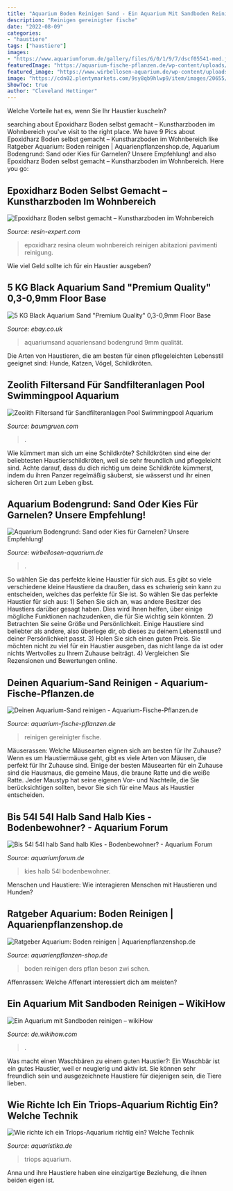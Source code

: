 ```yaml
---
title: "Aquarium Boden Reinigen Sand - Ein Aquarium Mit Sandboden Reinigen – Wikihow"
description: "Reinigen gereinigter fische"
date: "2022-08-09"
categories:
- "haustiere"
tags: ["haustiere"]
images:
- "https://www.aquariumforum.de/gallery/files/6/0/1/9/7/dscf05541-med.jpg"
featuredImage: "https://aquarium-fische-pflanzen.de/wp-content/uploads/2018/07/gereinigter-Aquarium-Sand-e1542122827258.jpg"
featured_image: "https://www.wirbellosen-aquarium.de/wp-content/uploads/2021/05/aquarium-bodengrund-waschen-600x455.jpg"
image: "https://cdn02.plentymarkets.com/9sy8qb9hlwp9/item/images/20655/full/5-Kg-hellen-Aquariensand--Premium-Qualitaet--0-1-0-3mm-Bodengrund-Aquariumsand-IMG-0191-Kopie--2--20655.jpg"
ShowToc: true
author: "Cleveland Hettinger"
---
```



Welche Vorteile hat es, wenn Sie Ihr Haustier kuscheln?

	

		
searching about Epoxidharz Boden selbst gemacht – Kunstharzboden im Wohnbereich you've visit to the right place. We have 9 Pics about Epoxidharz Boden selbst gemacht – Kunstharzboden im Wohnbereich like Ratgeber Aquarium: Boden reinigen | Aquarienpflanzenshop.de, Aquarium Bodengrund: Sand oder Kies für Garnelen? Unsere Empfehlung! and also Epoxidharz Boden selbst gemacht – Kunstharzboden im Wohnbereich. Here you go:
		
    
## Epoxidharz Boden Selbst Gemacht – Kunstharzboden Im Wohnbereich

<img loading=lazy src="https://resin-expert.com/wp-content/uploads/2019/09/epoxidharz-boden-reinigen.jpg" onerror="this.onerror=null;this.src='https://tse3.mm.bing.net/th?id=OIP.L3dmv_kbrE3qKlLu_vL8cQHaCZ&amp;pid=15.1';" alt="Epoxidharz Boden selbst gemacht – Kunstharzboden im Wohnbereich">

_Source: resin-expert.com_

>epoxidharz resina oleum wohnbereich reinigen abitazioni pavimenti reinigung. 

	

Wie viel Geld sollte ich für ein Haustier ausgeben?

    
## 5 KG Black Aquarium Sand &quot;Premium Quality&quot; 0,3-0,9mm Floor Base

<img loading=lazy src="https://cdn02.plentymarkets.com/9sy8qb9hlwp9/item/images/20655/full/5-Kg-hellen-Aquariensand--Premium-Qualitaet--0-1-0-3mm-Bodengrund-Aquariumsand-IMG-0191-Kopie--2--20655.jpg" onerror="this.onerror=null;this.src='https://tse4.mm.bing.net/th?id=OIP.9_sh_G6dufz0l1nLCDMc7wHaFe&amp;pid=15.1';" alt="5 KG Black Aquarium Sand &quot;Premium Quality&quot; 0,3-0,9mm Floor Base">

_Source: ebay.co.uk_

>aquariumsand aquariensand bodengrund 9mm qualität. 

	

Die Arten von Haustieren, die am besten für einen pflegeleichten Lebensstil geeignet sind: Hunde, Katzen, Vögel, Schildkröten.

    
## Zeolith Filtersand Für Sandfilteranlagen Pool Swimmingpool Aquarium

<img loading=lazy src="https://www.baumgruen.com/media/image/product/1091/lg/zeolith-filtersand-fuer-sandfilteranlagen-pool-swimmingpool-aquarium-teich-schwimmteich-poolfilter-sandfilter-filtergranulat-filterkies-poolsand~4.jpg" onerror="this.onerror=null;this.src='https://tse3.mm.bing.net/th?id=OIP.SBi0XCV8ZQik6Tk_FbzNxAHaHa&amp;pid=15.1';" alt="Zeolith Filtersand für Sandfilteranlagen Pool Swimmingpool Aquarium">

_Source: baumgruen.com_

>. 

	

Wie kümmert man sich um eine Schildkröte?
Schildkröten sind eine der beliebtesten Haustierschildkröten, weil sie sehr freundlich und pflegeleicht sind. Achte darauf, dass du dich richtig um deine Schildkröte kümmerst, indem du ihren Panzer regelmäßig säuberst, sie wässerst und ihr einen sicheren Ort zum Leben gibst.

    
## Aquarium Bodengrund: Sand Oder Kies Für Garnelen? Unsere Empfehlung!

<img loading=lazy src="https://www.wirbellosen-aquarium.de/wp-content/uploads/2021/05/aquarium-bodengrund-waschen-600x455.jpg" onerror="this.onerror=null;this.src='https://tse1.mm.bing.net/th?id=OIP.dQGn3-uatPUMk_PD2WPoSwHaFn&amp;pid=15.1';" alt="Aquarium Bodengrund: Sand oder Kies für Garnelen? Unsere Empfehlung!">

_Source: wirbellosen-aquarium.de_

>. 

	

So wählen Sie das perfekte kleine Haustier für sich aus.
Es gibt so viele verschiedene kleine Haustiere da draußen, dass es schwierig sein kann zu entscheiden, welches das perfekte für Sie ist. So wählen Sie das perfekte Haustier für sich aus: 1) Sehen Sie sich an, was andere Besitzer des Haustiers darüber gesagt haben. Dies wird Ihnen helfen, über einige mögliche Funktionen nachzudenken, die für Sie wichtig sein könnten. 2) Betrachten Sie seine Größe und Persönlichkeit. Einige Haustiere sind beliebter als andere, also überlege dir, ob dieses zu deinem Lebensstil und deiner Persönlichkeit passt. 3) Holen Sie sich einen guten Preis. Sie möchten nicht zu viel für ein Haustier ausgeben, das nicht lange da ist oder nichts Wertvolles zu Ihrem Zuhause beiträgt. 4) Vergleichen Sie Rezensionen und Bewertungen online.

    
## Deinen Aquarium-Sand Reinigen - Aquarium-Fische-Pflanzen.de

<img loading=lazy src="https://aquarium-fische-pflanzen.de/wp-content/uploads/2018/07/gereinigter-Aquarium-Sand-e1542122827258.jpg" onerror="this.onerror=null;this.src='https://tse4.mm.bing.net/th?id=OIP.MVZNfql2g4RrKxvH36UOMgHaCb&amp;pid=15.1';" alt="Deinen Aquarium-Sand reinigen - Aquarium-Fische-Pflanzen.de">

_Source: aquarium-fische-pflanzen.de_

>reinigen gereinigter fische. 

	

Mäuserassen: Welche Mäusearten eignen sich am besten für Ihr Zuhause?
Wenn es um Haustiermäuse geht, gibt es viele Arten von Mäusen, die perfekt für Ihr Zuhause sind. Einige der besten Mäusearten für ein Zuhause sind die Hausmaus, die gemeine Maus, die braune Ratte und die weiße Ratte. Jeder Maustyp hat seine eigenen Vor- und Nachteile, die Sie berücksichtigen sollten, bevor Sie sich für eine Maus als Haustier entscheiden.

    
## Bis 54l 54l Halb Sand Halb Kies - Bodenbewohner? - Aquarium Forum

<img loading=lazy src="https://www.aquariumforum.de/gallery/files/6/0/1/9/7/dscf05541-med.jpg" onerror="this.onerror=null;this.src='https://tse3.mm.bing.net/th?id=OIP.cSOq7GYvBPr5SyzIWkIBNAHaFj&amp;pid=15.1';" alt="Bis 54l 54l halb Sand halb Kies - Bodenbewohner? - Aquarium Forum">

_Source: aquariumforum.de_

>kies halb 54l bodenbewohner. 

	

Menschen und Haustiere: Wie interagieren Menschen mit Haustieren und Hunden?

    
## Ratgeber Aquarium: Boden Reinigen | Aquarienpflanzenshop.de

<img loading=lazy src="https://www.aquarienpflanzen-shop.de/blog/wp-content/uploads/2018/08/aquarium-bodengrund-reinigen-1024x510.jpg" onerror="this.onerror=null;this.src='https://tse1.mm.bing.net/th?id=OIP.MuRO9VG_IOtPWvc48jfQOgHaDs&amp;pid=15.1';" alt="Ratgeber Aquarium: Boden reinigen | Aquarienpflanzenshop.de">

_Source: aquarienpflanzen-shop.de_

>boden reinigen ders pflan beson zwi schen. 

	

Affenrassen: Welche Affenart interessiert dich am meisten?

    
## Ein Aquarium Mit Sandboden Reinigen – WikiHow

<img loading=lazy src="https://www.wikihow.com/images_en/thumb/d/d6/Clean-a-Fish-Tank-With-Sand-Step-10.jpg/v4-460px-Clean-a-Fish-Tank-With-Sand-Step-10.jpg" onerror="this.onerror=null;this.src='https://tse3.mm.bing.net/th?id=OIP.lt29IbqAhAa74-GSwYNzNgAAAA&amp;pid=15.1';" alt="Ein Aquarium mit Sandboden reinigen – wikiHow">

_Source: de.wikihow.com_

>. 

	

Was macht einen Waschbären zu einem guten Haustier?:
Ein Waschbär ist ein gutes Haustier, weil er neugierig und aktiv ist. Sie können sehr freundlich sein und ausgezeichnete Haustiere für diejenigen sein, die Tiere lieben.

    
## Wie Richte Ich Ein Triops-Aquarium Richtig Ein? Welche Technik

<img loading=lazy src="https://www.aquaristika.de/images/triops/triopssand.jpg" onerror="this.onerror=null;this.src='https://tse4.mm.bing.net/th?id=OIP.aZ8dvbn7Us-TZCbrpwGlhgAAAA&amp;pid=15.1';" alt="Wie richte ich ein Triops-Aquarium richtig ein? Welche Technik">

_Source: aquaristika.de_

>triops aquarium. 

	

Anna und ihre Haustiere haben eine einzigartige Beziehung, die ihnen beiden eigen ist.

